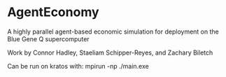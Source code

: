 # AgentEconomy
A highly parallel agent-based economic simulation for deployment on the Blue Gene Q supercomputer


Work by Connor Hadley, Staeliam Schipper-Reyes, and Zachary Biletch

Can be run on kratos with:
mpirun -np <number of ranks> ./main.exe <number of nodes> <number of agents> <ticks> <block size> <time cost> <explore threshold> <irrationality>

